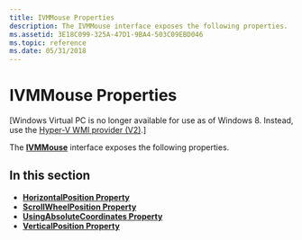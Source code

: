 ```yaml
---
title: IVMMouse Properties
description: The IVMMouse interface exposes the following properties.
ms.assetid: 3E18C099-325A-47D1-9BA4-503C09EBD046
ms.topic: reference
ms.date: 05/31/2018
---
```


# IVMMouse Properties

\[Windows Virtual PC is no longer available for use as of Windows 8. Instead, use the [Hyper-V WMI provider (V2)](https://docs.microsoft.com/windows/desktop/HyperV_v2/windows-virtualization-portal).\]

The [**IVMMouse**](ivmmouse.md) interface exposes the following properties.

## In this section

-   [**HorizontalPosition Property**](ivmmouse-horizontalposition.md)
-   [**ScrollWheelPosition Property**](ivmmouse-scrollwheelposition.md)
-   [**UsingAbsoluteCoordinates Property**](ivmmouse-usingabsolutecoordinates.md)
-   [**VerticalPosition Property**](ivmmouse-verticalposition.md)

 

 




